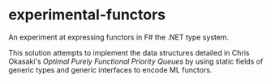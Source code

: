 experimental-functors
=====================

An experiment at expressing functors in F# the .NET type system.

This solution attempts to implement the data structures detailed in Chris Okasaki's *Optimal Purely Functional Priority Queues*
by using static fields of generic types and generic interfaces to encode ML functors.